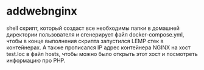 # addwebnginx
shell скрипт, который создаст все необходимы папки в домашней директории пользователя и  сгенерирует файл docker-compose.yml, чтобы в конце выполнения скрипта запустился LEMP стек в контейнерах. А также прописался IP адрес контейнера NGINX на хост test.loc в файл hosts, чтобы можно было открыть этот хост и посмотреть информацию про PHP.
